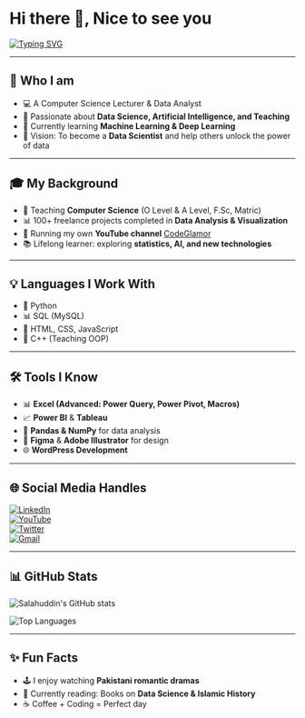 # Hi there 👋, Nice to see you

[![Typing SVG](https://readme-typing-svg.herokuapp.com?size=25&duration=4000&color=2F81F7&center=true&vCenter=true&width=600&lines=I+am+Salahuddin;Computer+Science+Lecturer;Data+Analyst+%7C+Future+Data+Scientist;Python+%7C+Excel+%7C+Power+BI+%7C+SQL)](https://git.io/typing-svg)

---

## 👤 Who I am
- 💻 A Computer Science Lecturer & Data Analyst  
- 🎯 Passionate about **Data Science, Artificial Intelligence, and Teaching**  
- 🌱 Currently learning **Machine Learning & Deep Learning**  
- 🚀 Vision: To become a **Data Scientist** and help others unlock the power of data  

---

## 🎓 My Background
- 🏫 Teaching **Computer Science** (O Level & A Level, F.Sc, Matric)  
- 📊 100+ freelance projects completed in **Data Analysis & Visualization**  
- 🎥 Running my own **YouTube channel** [CodeGlamor](https://www.youtube.com/@CodeGlamor)  
- 📚 Lifelong learner: exploring **statistics, AI, and new technologies**  

---

## 💡 Languages I Work With
- 🐍 Python  
- 📊 SQL (MySQL)  
- 📑 HTML, CSS, JavaScript  
- 📗 C++ (Teaching OOP)  

---

## 🛠️ Tools I Know
- 📊 **Excel (Advanced: Power Query, Power Pivot, Macros)**  
- 📈 **Power BI** & **Tableau**  
- 🐼 **Pandas & NumPy** for data analysis  
- 🎨 **Figma** & **Adobe Illustrator** for design  
- 🌐 **WordPress Development**  

---

## 🌐 Social Media Handles
[![LinkedIn](https://img.shields.io/badge/LinkedIn-0077B5?style=for-the-badge&logo=linkedin&logoColor=white)](https://linkedin.com/in/YOUR-LINK)  
[![YouTube](https://img.shields.io/badge/YouTube-FF0000?style=for-the-badge&logo=youtube&logoColor=white)](https://www.youtube.com/@CodeGlamor)  
[![Twitter](https://img.shields.io/badge/Twitter-1DA1F2?style=for-the-badge&logo=twitter&logoColor=white)](https://twitter.com/YOUR-HANDLE)  
[![Gmail](https://img.shields.io/badge/Gmail-D14836?style=for-the-badge&logo=gmail&logoColor=white)](mailto:YOUR-EMAIL@example.com)  

---

## 📊 GitHub Stats
![Salahuddin's GitHub stats](https://github-readme-stats.vercel.app/api?username=YOURUSERNAME&show_icons=true&theme=radical)  

![Top Languages](https://github-readme-stats.vercel.app/api/top-langs/?username=YOURUSERNAME&layout=compact&theme=radical)  

---

## ✨ Fun Facts
- 🕹️ I enjoy watching **Pakistani romantic dramas**  
- 📖 Currently reading: Books on **Data Science & Islamic History**  
- ☕ Coffee + Coding = Perfect day  
